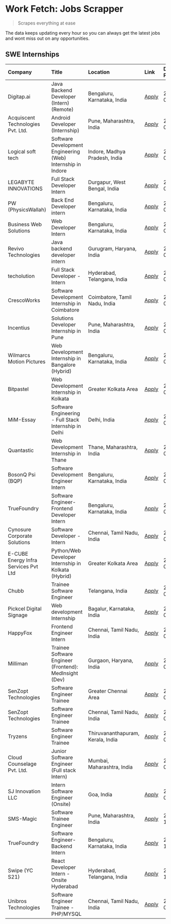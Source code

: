 # Work Fetch: Jobs Scrapper
> Scrapes everything at ease

The data keeps updating every hour so you can always get the latest jobs and wont miss out on any opportunities.

## SWE Internships
<!--START_SECTION:workfetch-->
| Company                              | Title                                                       | Location                          | Link                                                                                                                                                                                                                                                                                     | Date Posted   |
|:-------------------------------------|:------------------------------------------------------------|:----------------------------------|:-----------------------------------------------------------------------------------------------------------------------------------------------------------------------------------------------------------------------------------------------------------------------------------------|:--------------|
| Digitap.ai                           | Java Backend Developer (Intern) (Remote)                    | Bengaluru, Karnataka, India       | [Apply](https://in.linkedin.com/jobs/view/java-backend-developer-intern-remote-at-digitap-ai-3912072525?refId=BwLhubuHZOGp3Hhgh18xfg%3D%3D&trackingId=gd8ZMIqeY3sc0dWxT30i5g%3D%3D&position=17&pageNum=0&trk=public_jobs_jserp-result_search-card)                                       | 2024-04-26    |
| Acquiscent Technologies Pvt. Ltd.    | Android Developer (Internship)                              | Pune, Maharashtra, India          | [Apply](https://in.linkedin.com/jobs/view/android-developer-internship-at-acquiscent-technologies-pvt-ltd-3909395375?refId=tfOIObBoFrkIQ6gcuk8Gng%3D%3D&trackingId=St9bM9D8AmK5o4pB8Bn7qA%3D%3D&position=21&pageNum=1&trk=public_jobs_jserp-result_search-card)                          | 2024-04-26    |
| Logical soft tech                    | Software Development Engineering (Web) Internship in Indore | Indore, Madhya Pradesh, India     | [Apply](https://in.linkedin.com/jobs/view/software-development-engineering-web-internship-in-indore-at-logical-soft-tech-3911339813?refId=BwLhubuHZOGp3Hhgh18xfg%3D%3D&trackingId=Ij%2BBerJ839HpG1rwf3KS4w%3D%3D&position=25&pageNum=0&trk=public_jobs_jserp-result_search-card)         | 2024-04-25    |
| LEGABYTE INNOVATIONS                 | Full Stack Developer Intern                                 | Durgapur, West Bengal, India      | [Apply](https://in.linkedin.com/jobs/view/full-stack-developer-intern-at-legabyte-innovations-3909242720?refId=BwLhubuHZOGp3Hhgh18xfg%3D%3D&trackingId=36v9aX6D%2BlQEAkomxYvOfg%3D%3D&position=22&pageNum=0&trk=public_jobs_jserp-result_search-card)                                    | 2024-04-24    |
| PW (PhysicsWallah)                   | Back End Developer intern                                   | Bengaluru, Karnataka, India       | [Apply](https://in.linkedin.com/jobs/view/back-end-developer-intern-at-pw-physicswallah-3907293630?refId=BwLhubuHZOGp3Hhgh18xfg%3D%3D&trackingId=I67Yd8WQX9GRp9X5c24S%2Bg%3D%3D&position=21&pageNum=0&trk=public_jobs_jserp-result_search-card)                                          | 2024-04-22    |
| Business Web Solutions               | Web Developer Intern                                        | Bengaluru, Karnataka, India       | [Apply](https://in.linkedin.com/jobs/view/web-developer-intern-at-business-web-solutions-3906717928?refId=BwLhubuHZOGp3Hhgh18xfg%3D%3D&trackingId=I0lpcvc6PnNHxb2rg%2B7jhg%3D%3D&position=14&pageNum=0&trk=public_jobs_jserp-result_search-card)                                         | 2024-04-20    |
| Revivo Technologies                  | Java backend developer intern                               | Gurugram, Haryana, India          | [Apply](https://in.linkedin.com/jobs/view/java-backend-developer-intern-at-revivo-technologies-3906034446?refId=tfOIObBoFrkIQ6gcuk8Gng%3D%3D&trackingId=tVHE26a0zvEyTnUe1erYEw%3D%3D&position=2&pageNum=1&trk=public_jobs_jserp-result_search-card)                                      | 2024-04-19    |
| techolution                          | Full Stack Developer - Intern                               | Hyderabad, Telangana, India       | [Apply](https://in.linkedin.com/jobs/view/full-stack-developer-intern-at-techolution-3904814977?refId=tfOIObBoFrkIQ6gcuk8Gng%3D%3D&trackingId=8Xw1oJAVSGOGRj0IFnES%2BQ%3D%3D&position=1&pageNum=1&trk=public_jobs_jserp-result_search-card)                                              | 2024-04-18    |
| CrescoWorks                          | Software Development Internship in Coimbatore               | Coimbatore, Tamil Nadu, India     | [Apply](https://in.linkedin.com/jobs/view/software-development-internship-in-coimbatore-at-crescoworks-3904327953?refId=BwLhubuHZOGp3Hhgh18xfg%3D%3D&trackingId=qiiBP3XYt2zgCYEqw6Q%2FzA%3D%3D&position=5&pageNum=0&trk=public_jobs_jserp-result_search-card)                            | 2024-04-17    |
| Incentius                            | Solutions Developer Internship in Pune                      | Pune, Maharashtra, India          | [Apply](https://in.linkedin.com/jobs/view/solutions-developer-internship-in-pune-at-incentius-3904329499?refId=BwLhubuHZOGp3Hhgh18xfg%3D%3D&trackingId=6q37rcfjWoIj5aoQ8l2bjQ%3D%3D&position=12&pageNum=0&trk=public_jobs_jserp-result_search-card)                                      | 2024-04-17    |
| Wilmarcs Motion Pictures             | Web Development Internship in Bangalore (Hybrid)            | Bengaluru, Karnataka, India       | [Apply](https://in.linkedin.com/jobs/view/web-development-internship-in-bangalore-hybrid-at-wilmarcs-motion-pictures-3904333111?refId=tfOIObBoFrkIQ6gcuk8Gng%3D%3D&trackingId=qzt%2BYWljQ0bsN3FqdlUzHw%3D%3D&position=5&pageNum=1&trk=public_jobs_jserp-result_search-card)              | 2024-04-17    |
| Bitpastel                            | Web Development Internship in Kolkata                       | Greater Kolkata Area              | [Apply](https://in.linkedin.com/jobs/view/web-development-internship-in-kolkata-at-bitpastel-3903194722?refId=tfOIObBoFrkIQ6gcuk8Gng%3D%3D&trackingId=PF1olm0VaPyi5O2SRz3WdQ%3D%3D&position=23&pageNum=1&trk=public_jobs_jserp-result_search-card)                                       | 2024-04-16    |
| MiM-Essay                            | Software Engineering - Full Stack Internship in Delhi       | Delhi, India                      | [Apply](https://in.linkedin.com/jobs/view/software-engineering-full-stack-internship-in-delhi-at-mim-essay-3901647332?refId=BwLhubuHZOGp3Hhgh18xfg%3D%3D&trackingId=lOejySzpFyXZBtQhpoqPYw%3D%3D&position=16&pageNum=0&trk=public_jobs_jserp-result_search-card)                         | 2024-04-15    |
| Quantastic                           | Web Development Internship in Thane                         | Thane, Maharashtra, India         | [Apply](https://in.linkedin.com/jobs/view/web-development-internship-in-thane-at-quantastic-3888221292?refId=tfOIObBoFrkIQ6gcuk8Gng%3D%3D&trackingId=vstkDHZJnUUIF1x8%2FvjtJw%3D%3D&position=24&pageNum=1&trk=public_jobs_jserp-result_search-card)                                      | 2024-04-08    |
| BosonQ Psi (BQP)                     | Software Development Engineer Intern                        | Bengaluru, Karnataka, India       | [Apply](https://in.linkedin.com/jobs/view/software-development-engineer-intern-at-bosonq-psi-bqp-3888328596?refId=BwLhubuHZOGp3Hhgh18xfg%3D%3D&trackingId=aOsXVVGL1vMVovMdL569Cw%3D%3D&position=23&pageNum=0&trk=public_jobs_jserp-result_search-card)                                   | 2024-04-06    |
| TrueFoundry                          | Software Engineer- Frontend Developer Intern                | Bengaluru, Karnataka, India       | [Apply](https://in.linkedin.com/jobs/view/software-engineer-frontend-developer-intern-at-truefoundry-3887320206?refId=BwLhubuHZOGp3Hhgh18xfg%3D%3D&trackingId=H8ShLKeGyqNKjj75UbvIEg%3D%3D&position=11&pageNum=0&trk=public_jobs_jserp-result_search-card)                               | 2024-04-05    |
| Cynosure Corporate Solutions         | Software Developer -Intern                                  | Chennai, Tamil Nadu, India        | [Apply](https://in.linkedin.com/jobs/view/software-developer-intern-at-cynosure-corporate-solutions-3884767755?refId=BwLhubuHZOGp3Hhgh18xfg%3D%3D&trackingId=fGE1issyNHDhDMkWupy%2FAg%3D%3D&position=15&pageNum=0&trk=public_jobs_jserp-result_search-card)                              | 2024-04-04    |
| E-CUBE Energy Infra Services Pvt Ltd | Python/Web Developer Internship in Kolkata (Hybrid)         | Greater Kolkata Area              | [Apply](https://in.linkedin.com/jobs/view/python-web-developer-internship-in-kolkata-hybrid-at-e-cube-energy-infra-services-pvt-ltd-3882160442?refId=BwLhubuHZOGp3Hhgh18xfg%3D%3D&trackingId=52L5wqeGZ1zSDL4h0MjjXQ%3D%3D&position=6&pageNum=0&trk=public_jobs_jserp-result_search-card) | 2024-04-02    |
| Chubb                                | Trainee Software Engineer                                   | Telangana, India                  | [Apply](https://in.linkedin.com/jobs/view/trainee-software-engineer-at-chubb-3909641440?refId=BwLhubuHZOGp3Hhgh18xfg%3D%3D&trackingId=xitDO%2FhL5%2B0Ys6U44hfhsw%3D%3D&position=13&pageNum=0&trk=public_jobs_jserp-result_search-card)                                                   | 2024-03-30    |
| Pickcel Digital Signage              | Web development Internship                                  | Bagalur, Karnataka, India         | [Apply](https://in.linkedin.com/jobs/view/web-development-internship-at-pickcel-digital-signage-3849506118?refId=tfOIObBoFrkIQ6gcuk8Gng%3D%3D&trackingId=mmnGH8P7flowXpVes33mag%3D%3D&position=22&pageNum=1&trk=public_jobs_jserp-result_search-card)                                    | 2024-03-08    |
| HappyFox                             | Frontend Engineer Intern                                    | Chennai, Tamil Nadu, India        | [Apply](https://in.linkedin.com/jobs/view/frontend-engineer-intern-at-happyfox-3848357951?refId=tfOIObBoFrkIQ6gcuk8Gng%3D%3D&trackingId=3WgYi708P1CycdlqwdFW9Q%3D%3D&position=19&pageNum=1&trk=public_jobs_jserp-result_search-card)                                                     | 2024-03-07    |
| Milliman                             | Trainee Software Engineer (Frontend): MedInsight (Dev)      | Gurgaon, Haryana, India           | [Apply](https://in.linkedin.com/jobs/view/trainee-software-engineer-frontend-medinsight-dev-at-milliman-3792874280?refId=BwLhubuHZOGp3Hhgh18xfg%3D%3D&trackingId=quVsPvkDxH44iw6Fqh%2FqVA%3D%3D&position=8&pageNum=0&trk=public_jobs_jserp-result_search-card)                           | 2024-03-01    |
| SenZopt Technologies                 | Software Engineer Trainee                                   | Greater Chennai Area              | [Apply](https://in.linkedin.com/jobs/view/software-engineer-trainee-at-senzopt-technologies-3827688781?refId=tfOIObBoFrkIQ6gcuk8Gng%3D%3D&trackingId=SJzrjuSlugSUiqZuxleoFg%3D%3D&position=6&pageNum=1&trk=public_jobs_jserp-result_search-card)                                         | 2024-02-12    |
| SenZopt Technologies                 | Software Engineer Trainee                                   | Chennai, Tamil Nadu, India        | [Apply](https://in.linkedin.com/jobs/view/software-engineer-trainee-at-senzopt-technologies-3827686880?refId=tfOIObBoFrkIQ6gcuk8Gng%3D%3D&trackingId=zZz5ZR8eU3QN7C%2F346UmxA%3D%3D&position=18&pageNum=1&trk=public_jobs_jserp-result_search-card)                                      | 2024-02-12    |
| Tryzens                              | Software Engineer Trainee                                   | Thiruvananthapuram, Kerala, India | [Apply](https://in.linkedin.com/jobs/view/software-engineer-trainee-at-tryzens-3809363491?refId=tfOIObBoFrkIQ6gcuk8Gng%3D%3D&trackingId=aTOb7LrgapwktmRkHvrR7g%3D%3D&position=7&pageNum=1&trk=public_jobs_jserp-result_search-card)                                                      | 2024-01-18    |
| Cloud Counselage Pvt. Ltd.           | Junior Software Engineer (Full stack Intern)                | Mumbai, Maharashtra, India        | [Apply](https://in.linkedin.com/jobs/view/junior-software-engineer-full-stack-intern-at-cloud-counselage-pvt-ltd-3803132814?refId=BwLhubuHZOGp3Hhgh18xfg%3D%3D&trackingId=KA5CJZwnbtpw%2BvB%2FKQ45fQ%3D%3D&position=24&pageNum=0&trk=public_jobs_jserp-result_search-card)               | 2024-01-11    |
| SJ Innovation LLC                    | Intern Software Engineer (Onsite)                           | Goa, India                        | [Apply](https://in.linkedin.com/jobs/view/intern-software-engineer-onsite-at-sj-innovation-llc-3799959011?refId=tfOIObBoFrkIQ6gcuk8Gng%3D%3D&trackingId=%2BCzkKxasMm0JH5mYzXpaoA%3D%3D&position=14&pageNum=1&trk=public_jobs_jserp-result_search-card)                                   | 2024-01-11    |
| SMS-Magic                            | Software Trainee Engineer                                   | Pune, Maharashtra, India          | [Apply](https://in.linkedin.com/jobs/view/software-trainee-engineer-at-sms-magic-3761409781?refId=tfOIObBoFrkIQ6gcuk8Gng%3D%3D&trackingId=RGnEqUsF%2FT8H8DHuWrjFSg%3D%3D&position=3&pageNum=1&trk=public_jobs_jserp-result_search-card)                                                  | 2023-11-16    |
| TrueFoundry                          | Software Engineer-Backend Intern                            | Bengaluru, Karnataka, India       | [Apply](https://in.linkedin.com/jobs/view/software-engineer-backend-intern-at-truefoundry-3779508170?refId=tfOIObBoFrkIQ6gcuk8Gng%3D%3D&trackingId=5d6u7GsYn881KCkuLN6l8A%3D%3D&position=4&pageNum=1&trk=public_jobs_jserp-result_search-card)                                           | 2023-11-10    |
| Swipe (YC S21)                       | React Developer Intern - Onsite Hyderabad                   | Hyderabad, Telangana, India       | [Apply](https://in.linkedin.com/jobs/view/react-developer-intern-onsite-hyderabad-at-swipe-yc-s21-3737600089?refId=tfOIObBoFrkIQ6gcuk8Gng%3D%3D&trackingId=cg8ttTrvG5gqjh0K%2B2neoQ%3D%3D&position=10&pageNum=1&trk=public_jobs_jserp-result_search-card)                                | 2023-10-13    |
| Unibros Technologies                 | Software Engineer Trainee - PHP/MYSQL                       | Chennai, Tamil Nadu, India        | [Apply](https://in.linkedin.com/jobs/view/software-engineer-trainee-php-mysql-at-unibros-technologies-3656599241?refId=tfOIObBoFrkIQ6gcuk8Gng%3D%3D&trackingId=bDfL3NEZwfU%2B7PYEgtJJSA%3D%3D&position=8&pageNum=1&trk=public_jobs_jserp-result_search-card)                             | 2023-06-12    |
<!--END_SECTION:workfetch-->
